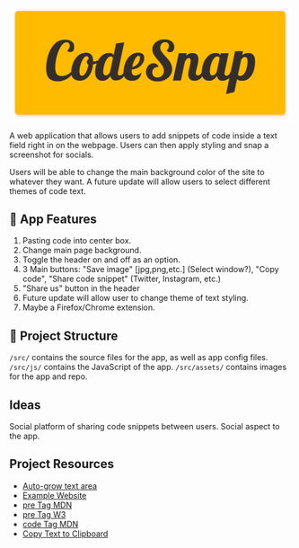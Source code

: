 <p align="center">
  <img src="/src/assets/codesnap-hero.png" width="500" >
</p>

A web application that allows users to add snippets of code inside a text field right in on the webpage. Users can then apply styling and snap a screenshot for socials.

Users will be able to change the main background color of the site to whatever they want. A future update will allow users to select different themes of code text.

## 📌 App Features
1. Pasting code into center box.
1. Change main page background.
1. Toggle the header on and off as an option.
1. 3 Main buttons: "Save image" [jpg,png,etc.] (Select window?), "Copy code", "Share code snippet" (Twitter, Instagram, etc.)
1. "Share us" button in the header
1. Future update will allow user to change theme of text styling.
1. Maybe a Firefox/Chrome extension.

## 📂 Project Structure
`/src/` contains the source files for the app, as well as app config files. \
`/src/js/` contains the JavaScript of the app.
`/src/assets/` contains images for the app and repo.

## Ideas
Social platform of sharing code snippets between users. Social aspect to the app.

## Project Resources
* [Auto-grow text area](https://css-tricks.com/the-cleanest-trick-for-autogrowing-textareas/)
* [Example Website](https://codetogo.io/)
* [pre Tag MDN](https://developer.mozilla.org/en-US/docs/Web/HTML/Element/pre)
* [pre Tag W3](https://www.w3schools.com/tags/tag_pre.asp)
* [code Tag MDN](https://developer.mozilla.org/en-US/docs/Web/HTML/Element/code)
* [Copy Text to Clipboard](https://www.30secondsofcode.org/blog/s/copy-text-to-clipboard-with-javascript)
